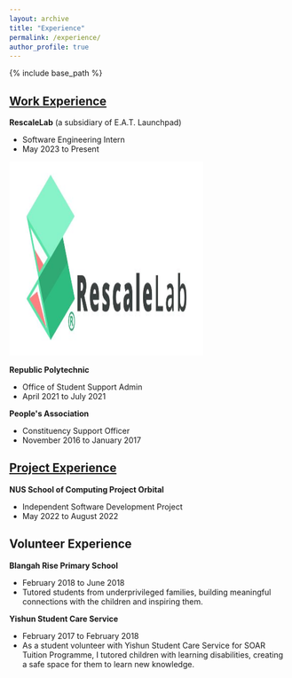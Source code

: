 ```yaml
---
layout: archive
title: "Experience"
permalink: /experience/
author_profile: true
---
```


{% include base_path %}

## [Work Experience](https://wilsonlee2000.github.io/workexperience/)  
**RescaleLab** (a subsidiary of E.A.T. Launchpad)  
* Software Engineering Intern  
* May 2023 to Present
<img src="/images/RescaleLab.JPG" height="350px" width="350px">  

**Republic Polytechnic**  
* Office of Student Support Admin  
* April 2021 to July 2021  

**People's Association**  
* Constituency Support Officer  
* November 2016 to January 2017  

## [Project Experience](https://wilsonlee2000.github.io/projectexperience/)
**NUS School of Computing Project Orbital**
* Independent Software Development Project
* May 2022 to August 2022

## Volunteer Experience
**Blangah Rise Primary School**
* February 2018 to June 2018  
* Tutored students from underprivileged families, building meaningful connections with the children and inspiring them.  

**Yishun Student Care Service**  
* February 2017 to February 2018  
* As a student volunteer with Yishun Student Care Service for SOAR Tuition Programme, I tutored children with learning disabilities, creating a safe space for them to learn new knowledge.
